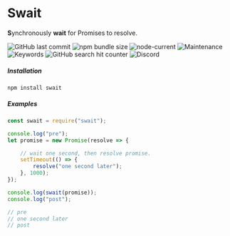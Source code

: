 # Swait
**S**ynchronously **wait** for Promises to resolve.


![GitHub last commit](https://img.shields.io/github/last-commit/rubybb/node-swait?style=for-the-badge)
![npm bundle size](https://img.shields.io/bundlephobia/minzip/swait?style=for-the-badge)
![node-current](https://img.shields.io/node/v/swait?style=for-the-badge)
![Maintenance](https://img.shields.io/maintenance/yes/2020?style=for-the-badge)
![Keywords](https://img.shields.io/github/package-json/keywords/rubybb/node-swait?style=for-the-badge)
![GitHub search hit counter](https://img.shields.io/github/search/rubybb/node-swait/swait?style=for-the-badge)
![Discord](https://img.shields.io/discord/418093857394262020?style=for-the-badge)

##### Installation
```
npm install swait
```

##### Examples
```javascript
const swait = require("swait");

console.log("pre");
let promise = new Promise(resolve => {

	// wait one second, then resolve promise.
	setTimeout(() => {
		resolve("one second later");
	}, 1000);
});

console.log(swait(promise));
console.log("post");

// pre
// one second later
// post

```